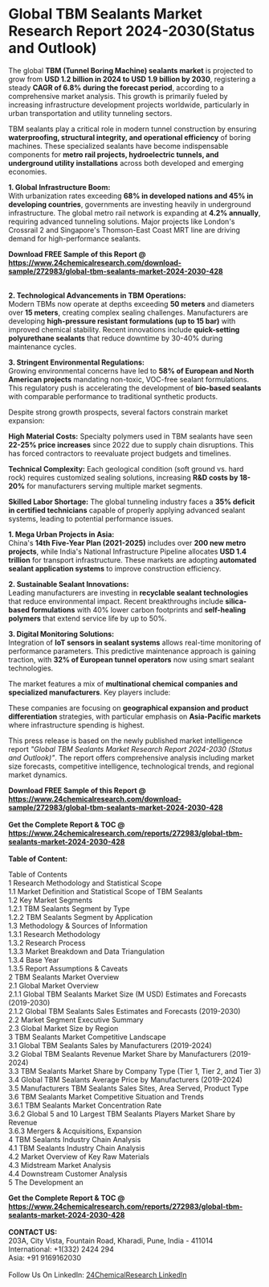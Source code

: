 <h1>Global TBM Sealants Market Research Report 2024-2030(Status and Outlook)</h1><p>The global <strong>TBM (Tunnel Boring Machine) sealants market</strong> is projected to grow from <strong>USD 1.2 billion in 2024 to USD 1.9 billion by 2030</strong>, registering a steady <strong>CAGR of 6.8% during the forecast period</strong>, according to a comprehensive market analysis. This growth is primarily fueled by increasing infrastructure development projects worldwide, particularly in urban transportation and utility tunneling sectors.</p><p>TBM sealants play a critical role in modern tunnel construction by ensuring <strong>waterproofing, structural integrity, and operational efficiency</strong> of boring machines. These specialized sealants have become indispensable components for <strong>metro rail projects, hydroelectric tunnels, and underground utility installations</strong> across both developed and emerging economies.</p><p><strong>1. Global Infrastructure Boom:</strong><br>
With urbanization rates exceeding <strong>68% in developed nations and 45% in developing countries</strong>, governments are investing heavily in underground infrastructure. The global metro rail network is expanding at <strong>4.2% annually</strong>, requiring advanced tunneling solutions. Major projects like London's Crossrail 2 and Singapore's Thomson-East Coast MRT line are driving demand for high-performance sealants.</p><div><b>Download FREE Sample of this Report @ 
            <a href="https://www.24chemicalresearch.com/download-sample/272983/global-tbm-sealants-market-2024-2030-428">
            https://www.24chemicalresearch.com/download-sample/272983/global-tbm-sealants-market-2024-2030-428</a></b></div><br><p><strong>2. Technological Advancements in TBM Operations:</strong><br>
Modern TBMs now operate at depths exceeding <strong>50 meters</strong> and diameters over <strong>15 meters</strong>, creating complex sealing challenges. Manufacturers are developing <strong>high-pressure resistant formulations (up to 15 bar)</strong> with improved chemical stability. Recent innovations include <strong>quick-setting polyurethane sealants</strong> that reduce downtime by 30-40% during maintenance cycles.</p><p><strong>3. Stringent Environmental Regulations:</strong><br>
Growing environmental concerns have led to <strong>58% of European and North American projects</strong> mandating non-toxic, VOC-free sealant formulations. This regulatory push is accelerating the development of <strong>bio-based sealants</strong> with comparable performance to traditional synthetic products.</p><p>Despite strong growth prospects, several factors constrain market expansion:</p><p><strong>High Material Costs:</strong> Specialty polymers used in TBM sealants have seen <strong>22-25% price increases</strong> since 2022 due to supply chain disruptions. This has forced contractors to reevaluate project budgets and timelines.</p><p><strong>Technical Complexity:</strong> Each geological condition (soft ground vs. hard rock) requires customized sealing solutions, increasing <strong>R&amp;D costs by 18-20%</strong> for manufacturers serving multiple market segments.</p><p><strong>Skilled Labor Shortage:</strong> The global tunneling industry faces a <strong>35% deficit in certified technicians</strong> capable of properly applying advanced sealant systems, leading to potential performance issues.</p><p><strong>1. Mega Urban Projects in Asia:</strong><br>
China's <strong>14th Five-Year Plan (2021-2025)</strong> includes over <strong>200 new metro projects</strong>, while India's National Infrastructure Pipeline allocates <strong>USD 1.4 trillion</strong> for transport infrastructure. These markets are adopting <strong>automated sealant application systems</strong> to improve construction efficiency.</p><p><strong>2. Sustainable Sealant Innovations:</strong><br>
Leading manufacturers are investing in <strong>recyclable sealant technologies</strong> that reduce environmental impact. Recent breakthroughs include <strong>silica-based formulations</strong> with 40% lower carbon footprints and <strong>self-healing polymers</strong> that extend service life by up to 50%.</p><p><strong>3. Digital Monitoring Solutions:</strong><br>
Integration of <strong>IoT sensors in sealant systems</strong> allows real-time monitoring of performance parameters. This predictive maintenance approach is gaining traction, with <strong>32% of European tunnel operators</strong> now using smart sealant technologies.</p><p>The market features a mix of <strong>multinational chemical companies and specialized manufacturers</strong>. Key players include:</p><p>These companies are focusing on <strong>geographical expansion and product differentiation</strong> strategies, with particular emphasis on <strong>Asia-Pacific markets</strong> where infrastructure spending is highest.</p><p>This press release is based on the newly published market intelligence report <em>"Global TBM Sealants Market Research Report 2024-2030 (Status and Outlook)"</em>. The report offers comprehensive analysis including market size forecasts, competitive intelligence, technological trends, and regional market dynamics.</p><div><b>Download FREE Sample of this Report @ 
            <a href="https://www.24chemicalresearch.com/download-sample/272983/global-tbm-sealants-market-2024-2030-428">
            https://www.24chemicalresearch.com/download-sample/272983/global-tbm-sealants-market-2024-2030-428</a></b></div><br><div><b>Get the Complete Report & TOC @ 
            <a href="https://www.24chemicalresearch.com/reports/272983/global-tbm-sealants-market-2024-2030-428">
            https://www.24chemicalresearch.com/reports/272983/global-tbm-sealants-market-2024-2030-428</a></b></div><br>
            <b>Table of Content:</b><p>Table of Contents<br />
1 Research Methodology and Statistical Scope<br />
1.1 Market Definition and Statistical Scope of TBM Sealants<br />
1.2 Key Market Segments<br />
1.2.1 TBM Sealants Segment by Type<br />
1.2.2 TBM Sealants Segment by Application<br />
1.3 Methodology & Sources of Information<br />
1.3.1 Research Methodology<br />
1.3.2 Research Process<br />
1.3.3 Market Breakdown and Data Triangulation<br />
1.3.4 Base Year<br />
1.3.5 Report Assumptions & Caveats<br />
2 TBM Sealants Market Overview<br />
2.1 Global Market Overview<br />
2.1.1 Global TBM Sealants Market Size (M USD) Estimates and Forecasts (2019-2030)<br />
2.1.2 Global TBM Sealants Sales Estimates and Forecasts (2019-2030)<br />
2.2 Market Segment Executive Summary<br />
2.3 Global Market Size by Region<br />
3 TBM Sealants Market Competitive Landscape<br />
3.1 Global TBM Sealants Sales by Manufacturers (2019-2024)<br />
3.2 Global TBM Sealants Revenue Market Share by Manufacturers (2019-2024)<br />
3.3 TBM Sealants Market Share by Company Type (Tier 1, Tier 2, and Tier 3)<br />
3.4 Global TBM Sealants Average Price by Manufacturers (2019-2024)<br />
3.5 Manufacturers TBM Sealants Sales Sites, Area Served, Product Type<br />
3.6 TBM Sealants Market Competitive Situation and Trends<br />
3.6.1 TBM Sealants Market Concentration Rate<br />
3.6.2 Global 5 and 10 Largest TBM Sealants Players Market Share by Revenue<br />
3.6.3 Mergers & Acquisitions, Expansion<br />
4 TBM Sealants Industry Chain Analysis<br />
4.1 TBM Sealants Industry Chain Analysis<br />
4.2 Market Overview of Key Raw Materials<br />
4.3 Midstream Market Analysis<br />
4.4 Downstream Customer Analysis<br />
5 The Development an</p><div><b>Get the Complete Report & TOC @ 
            <a href="https://www.24chemicalresearch.com/reports/272983/global-tbm-sealants-market-2024-2030-428">
            https://www.24chemicalresearch.com/reports/272983/global-tbm-sealants-market-2024-2030-428</a></b></div><br><b>CONTACT US:</b><br>
            203A, City Vista, Fountain Road, Kharadi, Pune, India - 411014<br>
            International: +1(332) 2424 294<br>
            Asia: +91 9169162030 <br><br>
            Follow Us On LinkedIn: <a href="https://www.linkedin.com/company/24chemicalresearch/">24ChemicalResearch LinkedIn</a>